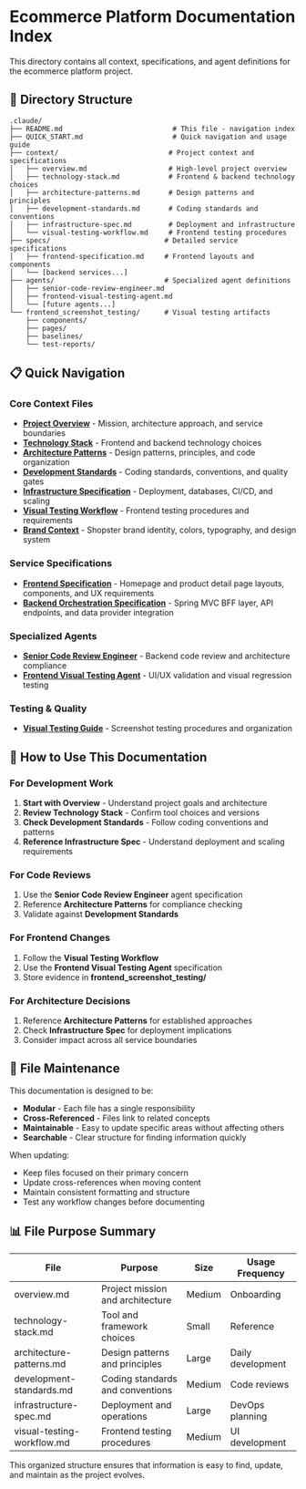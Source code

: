# Ecommerce Platform Documentation Index

This directory contains all context, specifications, and agent definitions for the ecommerce platform project.

## 📁 Directory Structure

```
.claude/
├── README.md                           # This file - navigation index
├── QUICK_START.md                      # Quick navigation and usage guide
├── context/                           # Project context and specifications
│   ├── overview.md                    # High-level project overview
│   ├── technology-stack.md            # Frontend & backend technology choices
│   ├── architecture-patterns.md       # Design patterns and principles
│   ├── development-standards.md       # Coding standards and conventions
│   ├── infrastructure-spec.md         # Deployment and infrastructure
│   └── visual-testing-workflow.md     # Frontend testing procedures
├── specs/                            # Detailed service specifications
│   ├── frontend-specification.md     # Frontend layouts and components
│   └── [backend services...]
├── agents/                           # Specialized agent definitions
│   ├── senior-code-review-engineer.md
│   ├── frontend-visual-testing-agent.md
│   └── [future agents...]
└── frontend_screenshot_testing/      # Visual testing artifacts
    ├── components/
    ├── pages/
    ├── baselines/
    └── test-reports/
```

## 📋 Quick Navigation

### **Core Context Files**
- [**Project Overview**](context/overview.md) - Mission, architecture approach, and service boundaries
- [**Technology Stack**](context/technology-stack.md) - Frontend and backend technology choices
- [**Architecture Patterns**](context/architecture-patterns.md) - Design patterns, principles, and code organization
- [**Development Standards**](context/development-standards.md) - Coding standards, conventions, and quality gates
- [**Infrastructure Specification**](context/infrastructure-spec.md) - Deployment, databases, CI/CD, and scaling
- [**Visual Testing Workflow**](context/visual-testing-workflow.md) - Frontend testing procedures and requirements
- [**Brand Context**](context/brand-context.md) - Shopster brand identity, colors, typography, and design system

### **Service Specifications**
- [**Frontend Specification**](specs/frontend-specification.md) - Homepage and product detail page layouts, components, and UX requirements
- [**Backend Orchestration Specification**](specs/backend-orchestration-specification.md) - Spring MVC BFF layer, API endpoints, and data provider integration

### **Specialized Agents**
- [**Senior Code Review Engineer**](agents/senior-code-review-engineer.md) - Backend code review and architecture compliance
- [**Frontend Visual Testing Agent**](agents/frontend-visual-testing-agent.md) - UI/UX validation and visual regression testing

### **Testing & Quality**
- [**Visual Testing Guide**](frontend_screenshot_testing/README.md) - Screenshot testing procedures and organization

## 🎯 How to Use This Documentation

### **For Development Work**
1. **Start with Overview** - Understand project goals and architecture
2. **Review Technology Stack** - Confirm tool choices and versions  
3. **Check Development Standards** - Follow coding conventions and patterns
4. **Reference Infrastructure Spec** - Understand deployment and scaling requirements

### **For Code Reviews**
1. Use the **Senior Code Review Engineer** agent specification
2. Reference **Architecture Patterns** for compliance checking
3. Validate against **Development Standards**

### **For Frontend Changes**
1. Follow the **Visual Testing Workflow**
2. Use the **Frontend Visual Testing Agent** specification
3. Store evidence in **frontend_screenshot_testing/**

### **For Architecture Decisions**
1. Reference **Architecture Patterns** for established approaches
2. Check **Infrastructure Spec** for deployment implications
3. Consider impact across all service boundaries

## 🔄 File Maintenance

This documentation is designed to be:
- **Modular** - Each file has a single responsibility
- **Cross-Referenced** - Files link to related concepts
- **Maintainable** - Easy to update specific areas without affecting others
- **Searchable** - Clear structure for finding information quickly

When updating:
- Keep files focused on their primary concern
- Update cross-references when moving content
- Maintain consistent formatting and structure
- Test any workflow changes before documenting

## 📊 File Purpose Summary

| File | Purpose | Size | Usage Frequency |
|------|---------|------|-----------------|
| overview.md | Project mission and architecture | Medium | Onboarding |
| technology-stack.md | Tool and framework choices | Small | Reference |
| architecture-patterns.md | Design patterns and principles | Large | Daily development |
| development-standards.md | Coding standards and conventions | Medium | Code reviews |
| infrastructure-spec.md | Deployment and operations | Large | DevOps planning |
| visual-testing-workflow.md | Frontend testing procedures | Medium | UI development |

This organized structure ensures that information is easy to find, update, and maintain as the project evolves.